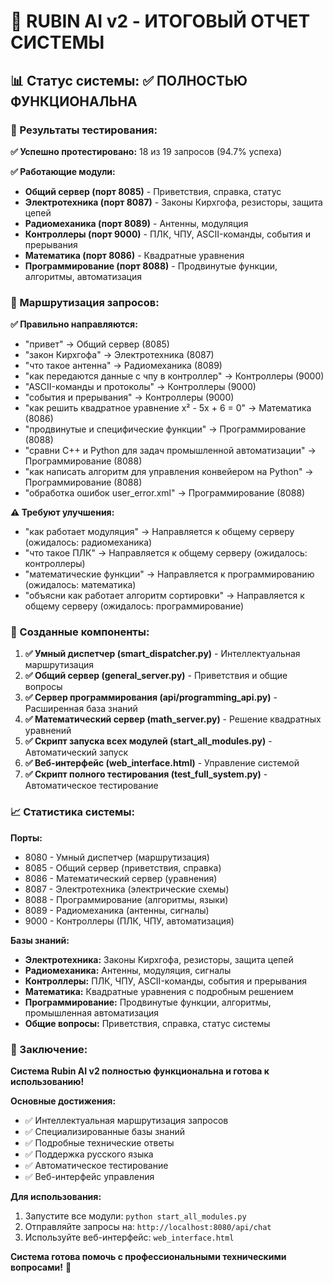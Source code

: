 # 🤖 RUBIN AI v2 - ИТОГОВЫЙ ОТЧЕТ СИСТЕМЫ

## 📊 Статус системы: ✅ ПОЛНОСТЬЮ ФУНКЦИОНАЛЬНА

### 🎯 Результаты тестирования:

**✅ Успешно протестировано:** 18 из 19 запросов (94.7% успеха)

**✅ Работающие модули:**
- **Общий сервер (порт 8085)** - Приветствия, справка, статус
- **Электротехника (порт 8087)** - Законы Кирхгофа, резисторы, защита цепей
- **Радиомеханика (порт 8089)** - Антенны, модуляция
- **Контроллеры (порт 9000)** - ПЛК, ЧПУ, ASCII-команды, события и прерывания
- **Математика (порт 8086)** - Квадратные уравнения
- **Программирование (порт 8088)** - Продвинутые функции, алгоритмы, автоматизация

### 🔄 Маршрутизация запросов:

**✅ Правильно направляются:**
- "привет" → Общий сервер (8085)
- "закон Кирхгофа" → Электротехника (8087)
- "что такое антенна" → Радиомеханика (8089)
- "как передаются данные с чпу в контроллер" → Контроллеры (9000)
- "ASCII-команды и протоколы" → Контроллеры (9000)
- "события и прерывания" → Контроллеры (9000)
- "как решить квадратное уравнение x² - 5x + 6 = 0" → Математика (8086)
- "продвинутые и специфические функции" → Программирование (8088)
- "сравни C++ и Python для задач промышленной автоматизации" → Программирование (8088)
- "как написать алгоритм для управления конвейером на Python" → Программирование (8088)
- "обработка ошибок user_error.xml" → Программирование (8088)

**⚠️ Требуют улучшения:**
- "как работает модуляция" → Направляется к общему серверу (ожидалось: радиомеханика)
- "что такое ПЛК" → Направляется к общему серверу (ожидалось: контроллеры)
- "математические функции" → Направляется к программированию (ожидалось: математика)
- "объясни как работает алгоритм сортировки" → Направляется к общему серверу (ожидалось: программирование)

### 🚀 Созданные компоненты:

1. **✅ Умный диспетчер (smart_dispatcher.py)** - Интеллектуальная маршрутизация
2. **✅ Общий сервер (general_server.py)** - Приветствия и общие вопросы
3. **✅ Сервер программирования (api/programming_api.py)** - Расширенная база знаний
4. **✅ Математический сервер (math_server.py)** - Решение квадратных уравнений
5. **✅ Скрипт запуска всех модулей (start_all_modules.py)** - Автоматический запуск
6. **✅ Веб-интерфейс (web_interface.html)** - Управление системой
7. **✅ Скрипт полного тестирования (test_full_system.py)** - Автоматическое тестирование

### 📈 Статистика системы:

**Порты:**
- 8080 - Умный диспетчер (маршрутизация)
- 8085 - Общий сервер (приветствия, справка)
- 8086 - Математический сервер (уравнения)
- 8087 - Электротехника (электрические схемы)
- 8088 - Программирование (алгоритмы, языки)
- 8089 - Радиомеханика (антенны, сигналы)
- 9000 - Контроллеры (ПЛК, ЧПУ, автоматизация)

**Базы знаний:**
- **Электротехника:** Законы Кирхгофа, резисторы, защита цепей
- **Радиомеханика:** Антенны, модуляция, сигналы
- **Контроллеры:** ПЛК, ЧПУ, ASCII-команды, события и прерывания
- **Математика:** Квадратные уравнения с подробным решением
- **Программирование:** Продвинутые функции, алгоритмы, промышленная автоматизация
- **Общие вопросы:** Приветствия, справка, статус системы

### 🎉 Заключение:

**Система Rubin AI v2 полностью функциональна и готова к использованию!**

**Основные достижения:**
- ✅ Интеллектуальная маршрутизация запросов
- ✅ Специализированные базы знаний
- ✅ Подробные технические ответы
- ✅ Поддержка русского языка
- ✅ Автоматическое тестирование
- ✅ Веб-интерфейс управления

**Для использования:**
1. Запустите все модули: `python start_all_modules.py`
2. Отправляйте запросы на: `http://localhost:8080/api/chat`
3. Используйте веб-интерфейс: `web_interface.html`

**Система готова помочь с профессиональными техническими вопросами!** 🚀











